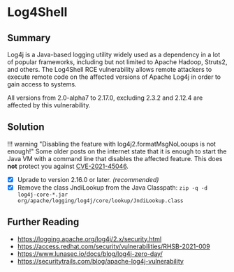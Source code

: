 # Log4Shell
## Summary
Log4j is a Java-based logging utility widely used as a dependency in a lot of popular frameworks,  including but not limited to Apache Hadoop, Struts2, and others.
The Log4Shell RCE vulnerability allows remote attackers to execute remote code on the affected versions of Apache Log4j in order to gain access to systems.

All versions from 2.0-alpha7 to 2.17.0, excluding 2.3.2 and 2.12.4 are affected by this vulnerability.

## Solution
!!! warning "Disabling the feature with log4j2.formatMsgNoLooups is not enough!"
    Some older posts on the internet state that it is enough to start the Java VM with a command line that disables the affected feature. This does **not** protect you against [CVE-2021-45046](https://nvd.nist.gov/vuln/detail/CVE-2021-45046). 

- [x] Uprade to version 2.16.0 or later. *(recommended)*
- [x] Remove the class JndiLookup from the Java Classpath: `zip -q -d log4j-core-*.jar org/apache/logging/log4j/core/lookup/JndiLookup.class`

## Further Reading
- <https://logging.apache.org/log4j/2.x/security.html>
- <https://access.redhat.com/security/vulnerabilities/RHSB-2021-009>
- <https://www.lunasec.io/docs/blog/log4j-zero-day/>
- <https://securitytrails.com/blog/apache-log4j-vulnerability>